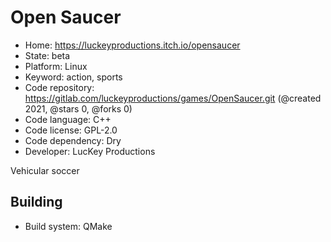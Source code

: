 # Open Saucer

- Home: https://luckeyproductions.itch.io/opensaucer
- State: beta
- Platform: Linux
- Keyword: action, sports
- Code repository: https://gitlab.com/luckeyproductions/games/OpenSaucer.git (@created 2021, @stars 0, @forks 0)
- Code language: C++
- Code license: GPL-2.0
- Code dependency: Dry
- Developer: LucKey Productions

Vehicular soccer

## Building

- Build system: QMake
